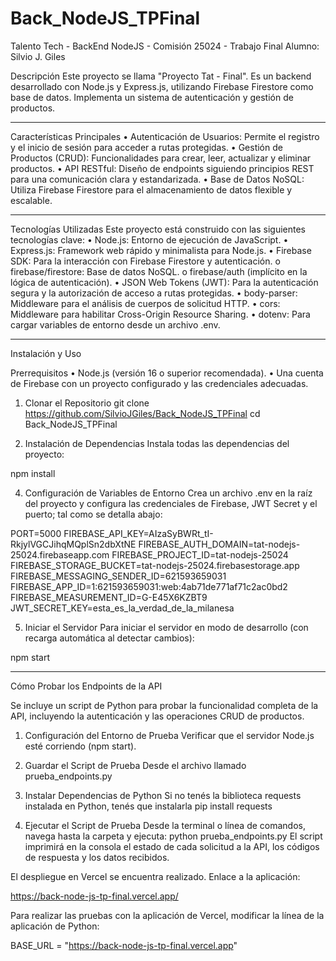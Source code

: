 # Back_NodeJS_TPFinal
Talento Tech - BackEnd NodeJS - Comisión 25024 - Trabajo Final
Alumno: Silvio J. Giles

Descripción
  Este proyecto se llama "Proyecto Tat - Final". Es un backend desarrollado con Node.js y Express.js, utilizando Firebase Firestore como base de datos. Implementa un sistema de autenticación y gestión de productos.
________________________________________
Características Principales
  •	Autenticación de Usuarios: Permite el registro y el inicio de sesión para acceder a rutas protegidas.
  •	Gestión de Productos (CRUD): Funcionalidades para crear, leer, actualizar y eliminar productos.
  •	API RESTful: Diseño de endpoints siguiendo principios REST para una comunicación clara y estandarizada.
  •	Base de Datos NoSQL: Utiliza Firebase Firestore para el almacenamiento de datos flexible y escalable.
________________________________________
Tecnologías Utilizadas
Este proyecto está construido con las siguientes tecnologías clave:
  •	Node.js: Entorno de ejecución de JavaScript.
  •	Express.js: Framework web rápido y minimalista para Node.js.
  •	Firebase SDK: Para la interacción con Firebase Firestore y autenticación.
  o	firebase/firestore: Base de datos NoSQL.
  o	firebase/auth (implícito en la lógica de autenticación).
  •	JSON Web Tokens (JWT): Para la autenticación segura y la autorización de acceso a rutas protegidas.
  •	body-parser: Middleware para el análisis de cuerpos de solicitud HTTP.
  •	cors: Middleware para habilitar Cross-Origin Resource Sharing.
  •	dotenv: Para cargar variables de entorno desde un archivo .env.
________________________________________
Instalación y Uso

Prerrequisitos
•	Node.js (versión 16 o superior recomendada).
•	Una cuenta de Firebase con un proyecto configurado y las credenciales adecuadas.

1. Clonar el Repositorio
  git clone https://github.com/SilvioJGiles/Back_NodeJS_TPFinal
  cd Back_NodeJS_TPFinal

3. Instalación de Dependencias
  Instala todas las dependencias del proyecto:

  npm install

4. Configuración de Variables de Entorno
  Crea un archivo .env en la raíz del proyecto y configura las credenciales de Firebase, JWT Secret y el puerto; tal como se detalla abajo:

  PORT=5000
  FIREBASE_API_KEY=AIzaSyBWRt_tI-RkjylVGCJihqMQplSn2dbXtNE
  FIREBASE_AUTH_DOMAIN=tat-nodejs-25024.firebaseapp.com
  FIREBASE_PROJECT_ID=tat-nodejs-25024
  FIREBASE_STORAGE_BUCKET=tat-nodejs-25024.firebasestorage.app
  FIREBASE_MESSAGING_SENDER_ID=621593659031
  FIREBASE_APP_ID=1:621593659031:web:4ab71de771af71c2ac0bd2
  FIREBASE_MEASUREMENT_ID=G-E45X6KZBT9
  JWT_SECRET_KEY=esta_es_la_verdad_de_la_milanesa

5. Iniciar el Servidor
  Para iniciar el servidor en modo de desarrollo (con recarga automática al detectar cambios):

  npm start
________________________________________

Cómo Probar los Endpoints de la API

Se incluye un script de Python para probar la funcionalidad completa de la API, incluyendo la autenticación y las operaciones CRUD de productos.

1. Configuración del Entorno de Prueba
  Verificar que el servidor Node.js esté corriendo (npm start).

2. Guardar el Script de Prueba
  Desde el archivo llamado prueba_endpoints.py 

3. Instalar Dependencias de Python
  Si no tenés la biblioteca requests instalada en Python, tenés que instalarla 
  pip install requests

4. Ejecutar el Script de Prueba
  Desde la terminal o línea de comandos, navega hasta la carpeta y ejecuta:
  python prueba_endpoints.py
  El script imprimirá en la consola el estado de cada solicitud a la API, los códigos de respuesta y los datos recibidos.

El despliegue en Vercel se encuentra realizado.
Enlace a la aplicación: 
  
  https://back-node-js-tp-final.vercel.app/

Para realizar las pruebas con la aplicación de Vercel, modificar la línea de la aplicación de Python:
  
  BASE_URL = "https://back-node-js-tp-final.vercel.app"





